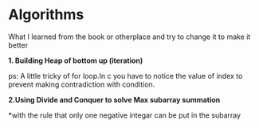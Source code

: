 # Algorithms
What I learned from the book or otherplace and try to change it to make it better

<b>1. Building Heap of bottom up (iteration)</b>

ps:
A little tricky of for loop.In c you have to notice the value of index to prevent making contradiction with condition.

<b> 2.Using Divide and Conquer to solve Max subarray summation</b>

*with the rule that only one negative integar can be put in the subarray


